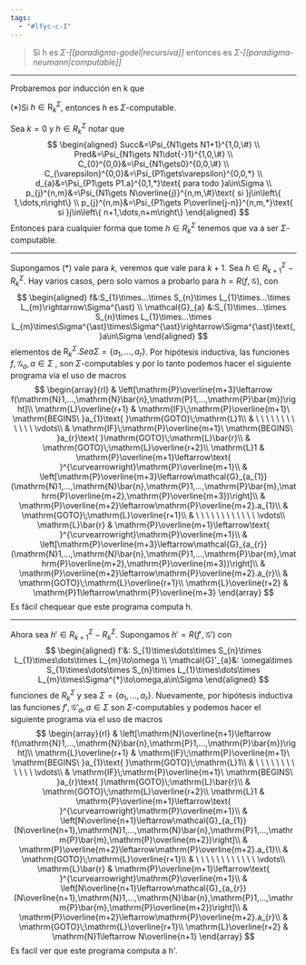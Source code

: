 ```yaml
---
tags:
  - "#lfyc-c-I"
---
```

> Si h es $\Sigma$*-[[paradigma-godel|recursiva]]* entonces es $\Sigma$*-[[paradigma-neumann|computable]]*

---
Probaremos por inducción en k que

(\*)Si $h\in\mathrm{R}_{k}^{\Sigma}$, entonces $h$ es $\Sigma$-computable.

Sea $k=0$ y $h\in R_{k}^{\Sigma}$ notar que
$$
\begin{aligned}
Succ&=\Psi_{N1\gets N1+1}^{1,0,\#} \\
Pred&=\Psi_{N1\gets N1\dot{-}1}^{1,0,\#} \\
C_{0}^{0,0}&=\Psi_{N1\gets0}^{0,0,\#} \\
C_{\varepsilon}^{0,0}&=\Psi_{P1\gets\varepsilon}^{0,0,*} \\
d_{a}&=\Psi_{P1\gets P1.a}^{0,1,*}\text{ para todo }a\in\Sigma \\
p_{j}^{n,m}&=\Psi_{N1\gets N\overline{j}}^{n,m,\#}\text{ si }j\in\left\{ 1,\dots,n\right\} \\
p_{j}^{n,m}&=\Psi_{P1\gets P\overline{j-n}}^{n,m,*}\text{ si }j\in\left\{ n+1,\dots,n+m\right\}
\end{aligned}
$$
Entonces para cualquier forma que tome $h\in R_{k}^{\Sigma}$ tenemos que va a ser $\Sigma$-computable.

---
Supongamos (\*) vale para $k$, veremos que vale para $k+1$. Sea $h\in R_{k+1}^{\Sigma}-R_{k}^{\Sigma}$. Hay varios casos, pero solo vamos a probarlo para $h=R(f,\mathcal{G})$, con 
$$
\begin{aligned}
f&:S_{1}\times...\times S_{n}\times L_{1}\times...\times L_{m}\rightarrow\Sigma^{\ast} \\
\mathcal{G}_{a}	&:S_{1}\times...\times S_{n}\times L_{1}\times...\times L_{m}\times\Sigma^{\ast}\times\Sigma^{\ast}\rightarrow\Sigma^{\ast}\text{, }a\in\Sigma 
\end{aligned}
$$
elementos de $\mathrm{R}_{k}^{\Sigma}. Sea \Sigma=\{a_{1},...,a_{r}\}$. Por hipótesis inductiva, las funciones $f, \mathcal{G}_{a}, a\in\Sigma$ , son $\Sigma$-computables y por lo tanto podemos hacer el siguiente programa via el uso de macros
$$
\begin{array}{rl}
 & \left[\mathrm{P}\overline{m+3}\leftarrow f(\mathrm{N}1,...,\mathrm{N}\bar{n},\mathrm{P}1,...,\mathrm{P}\bar{m})\right]\\
\mathrm{L}\overline{r+1} & \mathrm{IF}\;\mathrm{P}\overline{m+1}\ \mathrm{BEGINS\ }a_{1}\text{ }\mathrm{GOTO}\;\mathrm{L}1\\
 & \ \ \ \ \ \ \ \ \ \ \ \ \vdots\\
 & \mathrm{IF}\;\mathrm{P}\overline{m+1}\ \mathrm{BEGINS\ }a_{r}\text{ }\mathrm{GOTO}\;\mathrm{L}\bar{r}\\
 & \mathrm{GOTO}\;\mathrm{L}\overline{r+2}\\
\mathrm{L}1 & \mathrm{P}\overline{m+1}\leftarrow\text{ }^{\curvearrowright}\mathrm{P}\overline{m+1}\\
 & \left[\mathrm{P}\overline{m+3}\leftarrow\mathcal{G}_{a_{1}}(\mathrm{N}1,...,\mathrm{N}\bar{n},\mathrm{P}1,...,\mathrm{P}\bar{m},\mathrm{P}\overline{m+2},\mathrm{P}\overline{m+3})\right]\\
 & \mathrm{P}\overline{m+2}\leftarrow\mathrm{P}\overline{m+2}.a_{1}\\
 & \mathrm{GOTO}\;\mathrm{L}\overline{r+1}\\
 & \ \ \ \ \ \ \ \ \ \ \ \ \vdots\\
\mathrm{L}\bar{r} & \mathrm{P}\overline{m+1}\leftarrow\text{ }^{\curvearrowright}\mathrm{P}\overline{m+1}\\
 & \left[\mathrm{P}\overline{m+3}\leftarrow\mathcal{G}_{a_{r}}(\mathrm{N}1,...,\mathrm{N}\bar{n},\mathrm{P}1,...,\mathrm{P}\bar{m},\mathrm{P}\overline{m+2},\mathrm{P}\overline{m+3})\right]\\
 & \mathrm{P}\overline{m+2}\leftarrow\mathrm{P}\overline{m+2}.a_{r}\\
 & \mathrm{GOTO}\;\mathrm{L}\overline{r+1}\\
\mathrm{L}\overline{r+2} & \mathrm{P}1\leftarrow\mathrm{P}\overline{m+3}
\end{array}
$$
Es fácil chequear que este programa computa h.

---
Ahora sea $h'\in R_{k+1}^{\Sigma}-R_{k}^{\Sigma}$. Supongamos $h'=R(f',\mathcal{G}')$ con
$$
\begin{aligned}
f'&:	S_{1}\times\dots\times S_{n}\times L_{1}\times\dots\times L_{m}\to\omega \\
\mathcal{G}'_{a}&:	\omega\times S_{1}\times\dots\times S_{n}\times L_{1}\times\dots\times L_{m}\times\Sigma^{*}\to\omega,a\in\Sigma 
\end{aligned}
$$
funciones de $R_{k}^{\Sigma}$ y sea $\Sigma=\{a_{1},\dots,a_{r}\}$. Nuevamente, por hipótesis inductiva las funciones $f',\mathcal{G}'_{a}, a\in\Sigma$  son $\Sigma$-computables y podemos hacer el siguiente programa via el uso de macros
$$
\begin{array}{rl}
 & \left[\mathrm{N}\overline{n+1}\leftarrow f(\mathrm{N}1,...,\mathrm{N}\bar{n},\mathrm{P}1,...,\mathrm{P}\bar{m})\right]\\
\mathrm{L}\overline{r+1} & \mathrm{IF}\;\mathrm{P}\overline{m+1}\ \mathrm{BEGINS\ }a_{1}\text{ }\mathrm{GOTO}\;\mathrm{L}1\\
 & \ \ \ \ \ \ \ \ \ \ \ \ \vdots\\
 & \mathrm{IF}\;\mathrm{P}\overline{m+1}\ \mathrm{BEGINS\ }a_{r}\text{ }\mathrm{GOTO}\;\mathrm{L}\bar{r}\\
 & \mathrm{GOTO}\;\mathrm{L}\overline{r+2}\\
\mathrm{L}1 & \mathrm{P}\overline{m+1}\leftarrow\text{ }^{\curvearrowright}\mathrm{P}\overline{m+1}\\
 & \left[N\overline{n+1}\leftarrow\mathcal{G}_{a_{1}}(N\overline{n+1},\mathrm{N}1,...,\mathrm{N}\bar{n},\mathrm{P}1,...,\mathrm{P}\bar{m},\mathrm{P}\overline{m+2})\right]\\
 & \mathrm{P}\overline{m+2}\leftarrow\mathrm{P}\overline{m+2}.a_{1}\\
 & \mathrm{GOTO}\;\mathrm{L}\overline{r+1}\\
 & \ \ \ \ \ \ \ \ \ \ \ \ \vdots\\
\mathrm{L}\bar{r} & \mathrm{P}\overline{m+1}\leftarrow\text{ }^{\curvearrowright}\mathrm{P}\overline{m+1}\\
 & \left[N\overline{n+1}\leftarrow\mathcal{G}_{a_{r}}(N\overline{n+1},\mathrm{N}1,...,\mathrm{N}\bar{n},\mathrm{P}1,...,\mathrm{P}\bar{m},\mathrm{P}\overline{m+2})\right]\\
 & \mathrm{P}\overline{m+2}\leftarrow\mathrm{P}\overline{m+2}.a_{r}\\
 & \mathrm{GOTO}\;\mathrm{L}\overline{r+1}\\
\mathrm{L}\overline{r+2} & \mathrm{N}1\leftarrow N\overline{n+1}
\end{array}
$$
Es facil ver que este programa computa a h'.